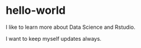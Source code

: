 # hello-world

I like to learn more about Data Science and Rstudio.

I want to keep myself updates always. 
